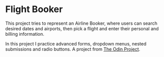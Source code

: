 # Flight Booker

This project tries to represent an Airline Booker, where users can search desired dates and airports, then pick a flight and enter their personal and billing information.

In this project I practice advanced forms, dropdown menus, nested submissions and radio buttons. A project from [The Odin Project](https://www.theodinproject.com/lessons/building-advanced-forms).

